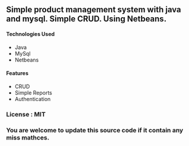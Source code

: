 ## Simple product management system with java and mysql. Simple CRUD. Using Netbeans.

#### Technologies Used
* Java
* MySql
* Netbeans

#### Features
* CRUD
* Simple Reports
* Authentication

### License : MIT

### You are welcome to update this source code if it contain any miss mathces.
